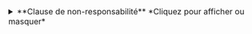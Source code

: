 <details>
  <summary style="font-size:16px"> **Clause de non-responsabilité** *Cliquez pour afficher ou masquer* </summary>
# Avertissement

Le contenu de ce laboratoire est présenté tel que prévu par Microsoft. Tout problème ou erreur inclut dans ce contenu provient de Microsoft. Le contenu fourni a été adapté à l'environnement de Skillable afin d'optimiser l'expérience des utilisateurs sur la plateforme. Si vous rencontrez des problèmes dans les laboratoires qui ne sont pas liés directement à la plateforme de Skillable, vous pouvez envoyer vos commentaires à Microsoft Learning via le centre de ressources partenaires : [https://www.microsoft.com/en-us/learning/certification-and-training-help.aspx](https://www.microsoft.com/en-us/learning/certification-and-training-help.aspx).
</details>